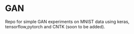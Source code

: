 # GAN

Repo for simple GAN experiments on MNIST data using keras, tensorflow,pytorch and CNTK (soon to be added).

